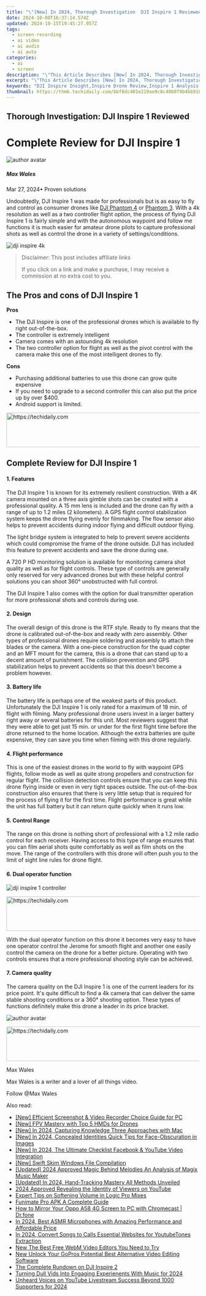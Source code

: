 ```yaml
---
title: "\"[New] In 2024, Thorough Investigation  DJI Inspire 1 Reviewed\""
date: 2024-10-08T16:37:14.574Z
updated: 2024-10-15T19:45:27.957Z
tags: 
  - screen-recording
  - ai video
  - ai audio
  - ai auto
categories: 
  - ai
  - screen
description: "\"This Article Describes [New] In 2024, Thorough Investigation: DJI Inspire 1 Reviewed\""
excerpt: "\"This Article Describes [New] In 2024, Thorough Investigation: DJI Inspire 1 Reviewed\""
keywords: "DJI Inspire Insight,Inspire Drone Review,Inspire 1 Analysis,Pros/Cons DJI Inspire,Inspire Flight Test,Inspire Tech Overview,DJI Inspire Performance"
thumbnail: https://thmb.techidaily.com/bbf8dc401e219ae9c8c406079b4bb91863628883caa9b7dda7f853c7436ac508.jpg
---
```


## Thorough Investigation: DJI Inspire 1 Reviewed

# Complete Review for DJI Inspire 1

![author avatar](https://images.wondershare.com/filmora/article-images/max-wales-author.jpg)

##### Max Wales

 Mar 27, 2024• Proven solutions

 Undoubtedly, DJI Inspire 1 was made for professionals but is as easy to fly and control as consumer drones like [DJI Phantom 4](https://tools.techidaily.com/wondershare/filmora/download/) or [Phantom 3](https://tools.techidaily.com/wondershare/filmora/download/). With a 4k resolution as well as a two controller flight option, the process of flying DJI Inspire 1 is fairly simple and with the autonomous waypoint and follow me functions it is much easier for amateur drone pilots to capture professional shots as well as control the drone in a variety of settings/conditions.

![dji inspire 4k](https://images.wondershare.com/filmora/article-images/dji-inspire-4k.jpg)

>  Disclaimer: This post includes affiliate links
>
>  If you click on a link and make a purchase, I may receive a commission at no extra cost to you.
>

## The Pros and cons of DJI Inspire 1

**Pros**

* The DJI Inspire is one of the professional drones which is available to fly right out-of-the-box.
* The controller is extremely intelligent
* Camera comes with an astounding 4k resolution
* The two controller option for flight as well as the pivot control with the camera make this one of the most intelligent drones to fly.

**Cons**

* Purchasing additional batteries to use this drone can grow quite expensive
* If you need to upgrade to a second controller this can also put the price up by over $400.
* Android support is limited.

<!-- affiliate ads begin -->
<a href="https://laganoo.pxf.io/c/5597632/1484939/16446" target="_top" id="1484939">
  <img src="//a.impactradius-go.com/display-ad/16446-1484939" border="0" alt="https://techidaily.com" width="728" height="90"/>
</a>
<img height="0" width="0" src="https://laganoo.pxf.io/i/5597632/1484939/16446" style="position:absolute;visibility:hidden;" border="0" />
<!-- affiliate ads end -->

## Complete Review for DJI Inspire 1

#### 1\.  Features

 The DJI Inspire 1 is known for its extremely resilient construction. With a 4K camera mounted on a three axis gimble shots can be created with a professional quality. A 15 mm lens is included and the drone can fly with a range of up to 1.2 miles (2 kilometers). A GPS flight control stabilization system keeps the drone flying evenly for filmmaking. The flow sensor also helps to prevent accidents during indoor flying and difficult outdoor flying.

 The light bridge system is integrated to help to prevent severe accidents which could compromise the frame of the drone outside. DJI has included this feature to prevent accidents and save the drone during use.

 A 720 P HD monitoring solution is available for monitoring camera shot quality as well as for flight controls. These type of controls are generally only reserved for very advanced drones but with these helpful control solutions you can shoot 360° unobstructed with full control.

 The DJI Inspire 1 also comes with the option for dual transmitter operation for more professional shots and controls during use.

#### 2\.  Design

 The overall design of this drone is the RTF style. Ready to fly means that the drone is calibrated out-of-the-box and ready with zero assembly. Other types of professional drones require soldering and assembly to attach the blades or the camera. With a one-piece construction for the quad copter and an MFT mount for the camera, this is a drone that can stand up to a decent amount of punishment. The collision prevention and GPS stabilization helps to prevent accidents so that this doesn't become a problem however.

#### 3\.  Battery life

 The battery life is perhaps one of the weakest parts of this product. Unfortunately the DJI Inspire 1 is only rated for a maximum of 18 min. of flight with filming. Many professional drone users invest in a larger battery right away or several batteries for this unit. Most reviewers suggest that they were able to get just 15 min. or under for the first flight time before the drone returned to the home location. Although the extra batteries are quite expensive, they can save you time when filming with this drone regularly.

#### 4\.  Flight performance

 This is one of the easiest drones in the world to fly with waypoint GPS flights, follow mode as well as quite strong propellers and construction for regular flight. The collision detection controls ensure that you can keep this drone flying inside or even in very tight spaces outside. The out-of-the-box construction also ensures that there is very little setup that is required for the process of flying it for the first time. Flight performance is great while the unit has full battery but it can return quite quickly when it runs low.

#### 5\.  Control Range

 The range on this drone is nothing short of professional with a 1.2 mile radio control for each receiver. Having access to this type of range ensures that you can film aerial shots quite comfortably as well as film shots on the move. The range of the controllers with this drone will often push you to the limit of sight line rules for drone flight.

#### 6\.  Dual operator function

![dji inspire 1 controller](https://images.wondershare.com/filmora/article-images/dji-inspire-1-controller.jpg)

<!-- affiliate ads begin -->
<a href="https://aligracehair.sjv.io/c/5597632/1997648/19272" target="_top" id="1997648">
  <img src="//a.impactradius-go.com/display-ad/19272-1997648" border="0" alt="https://techidaily.com" width="728" height="90"/>
</a>
<img height="0" width="0" src="https://aligracehair.sjv.io/i/5597632/1997648/19272" style="position:absolute;visibility:hidden;" border="0" />
<!-- affiliate ads end -->

 With the dual operator function on this drone it becomes very easy to have one operator control the Jerome for smooth flight and another one easily control the camera on the drone for a better picture. Operating with two controls ensures that a more professional shooting style can be achieved.

#### 7\.  Camera quality

 The camera quality on the DJI Inspire 1 is one of the current leaders for its price point. It's quite difficult to find a 4k camera that can deliver the same stable shooting conditions or a 360° shooting option. These types of functions definitely make this drone a leader in its price bracket.

![author avatar](https://images.wondershare.com/filmora/article-images/max-wales-author.jpg)

<!-- affiliate ads begin -->
<a href="https://aligracehair.sjv.io/c/5597632/1959778/19272" target="_top" id="1959778">
  <img src="//a.impactradius-go.com/display-ad/19272-1959778" border="0" alt="https://techidaily.com" width="728" height="90"/>
</a>
<img height="0" width="0" src="https://aligracehair.sjv.io/i/5597632/1959778/19272" style="position:absolute;visibility:hidden;" border="0" />
<!-- affiliate ads end -->

Max Wales

Max Wales is a writer and a lover of all things video.

Follow @Max Wales


<ins class="adsbygoogle"
     style="display:block"
     data-ad-format="autorelaxed"
     data-ad-client="ca-pub-7571918770474297"
     data-ad-slot="1223367746"></ins>



<ins class="adsbygoogle"
     style="display:block"
     data-ad-client="ca-pub-7571918770474297"
     data-ad-slot="8358498916"
     data-ad-format="auto"
     data-full-width-responsive="true"></ins>


<span class="atpl-alsoreadstyle">Also read:</span>
<div><ul>
<li><a href="https://remote-screen-capture.techidaily.com/new-efficient-screenshot-and-video-recorder-choice-guide-for-pc/"><u>[New] Efficient Screenshot & Video Recorder Choice Guide for PC</u></a></li>
<li><a href="https://fox-info.techidaily.com/new-fpv-mastery-with-top-5-hmds-for-drones/"><u>[New] FPV Mastery with Top 5 HMDs for Drones</u></a></li>
<li><a href="https://video-screen-grab.techidaily.com/new-in-2024-capturing-knowledge-three-approaches-with-mac/"><u>[New] In 2024, Capturing Knowledge Three Approaches with Mac</u></a></li>
<li><a href="https://fox-info.techidaily.com/new-in-2024-concealed-identities-quick-tips-for-face-obscuration-in-images/"><u>[New] In 2024, Concealed Identities Quick Tips for Face-Obscuration in Images</u></a></li>
<li><a href="https://youtube-tips.techidaily.com/n-2024-the-ultimate-checklist-facebook-and-youtube-video-integration/"><u>[New] In 2024, The Ultimate Checklist Facebook & YouTube Video Integration</u></a></li>
<li><a href="https://fox-http.techidaily.com/new-swift-skim-windows-file-compilation/"><u>[New] Swift Skim Windows File Compilation</u></a></li>
<li><a href="https://fox-info.techidaily.com/updated-2024-approved-magic-behind-melodies-an-analysis-of-magix-music-maker/"><u>[Updated] 2024 Approved Magic Behind Melodies An Analysis of Magix Music Maker</u></a></li>
<li><a href="https://fox-info.techidaily.com/updated-in-2024-hand-tracking-mastery-all-methods-unveiled/"><u>[Updated] In 2024, Hand-Tracking Mastery All Methods Unveiled</u></a></li>
<li><a href="https://youtube-tips.techidaily.com/approved-revealing-the-identity-of-viewers-on-youtube/"><u>2024 Approved Revealing the Identity of Viewers on YouTube</u></a></li>
<li><a href="https://fox-info.techidaily.com/expert-tips-on-softening-volume-in-logic-pro-mixes/"><u>Expert Tips on Softening Volume in Logic Pro Mixes</u></a></li>
<li><a href="https://fox-info.techidaily.com/funimate-pro-apk-a-complete-guide/"><u>Funimate Pro APK A Complete Guide</u></a></li>
<li><a href="https://screen-mirror.techidaily.com/how-to-mirror-your-oppo-a58-4g-screen-to-pc-with-chromecast-drfone-by-drfone-android/"><u>How to Mirror Your Oppo A58 4G Screen to PC with Chromecast | Dr.fone</u></a></li>
<li><a href="https://fox-info.techidaily.com/in-2024-best-asmr-microphones-with-amazing-performance-and-affordable-price/"><u>In 2024, Best ASMR Microphones with Amazing Performance and Affordable Price</u></a></li>
<li><a href="https://extra-resources.techidaily.com/in-2024-convert-songs-to-calls-essential-websites-for-youtubetones-extraction/"><u>In 2024, Convert Songs to Calls Essential Websites for YoutubeTones Extraction</u></a></li>
<li><a href="https://smart-video-editing.techidaily.com/new-the-best-free-webm-video-editors-you-need-to-try/"><u>New The Best Free WebM Video Editors You Need to Try</u></a></li>
<li><a href="https://smart-video-editing.techidaily.com/new-unlock-your-gopros-potential-best-alternative-video-editing-software/"><u>New Unlock Your GoPros Potential Best Alternative Video Editing Software</u></a></li>
<li><a href="https://fox-info.techidaily.com/the-complete-rundown-on-dji-inspire-2/"><u>The Complete Rundown on DJI Inspire 2</u></a></li>
<li><a href="https://facebook-clips.techidaily.com/turning-dull-vids-into-engaging-experienents-with-music-for-2024/"><u>Turning Dull Vids Into Engaging Experienents With Music for 2024</u></a></li>
<li><a href="https://fox-info.techidaily.com/unheard-voices-on-youtube-livestream-success-beyond-1000-supporters-for-2024/"><u>Unheard Voices on YouTube Livestream Success Beyond 1000 Supporters for 2024</u></a></li>
</ul></div>

